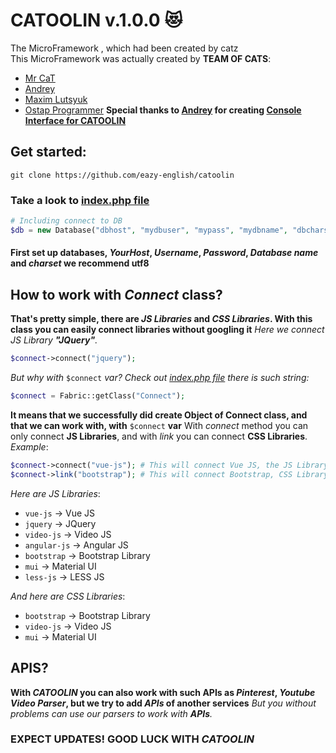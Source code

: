# CATOOLIN v.1.0.0 :heart_eyes_cat:  
The MicroFramework , which had been created by catz<br>
This MicroFramework was actually created by **TEAM OF CATS**:
* [Mr CaT](https://github.com/mrcat323)
* [Andrey](https://github.com/ctl)
* [Maxim Lutsyuk](https://github.com/Lutsyuk-M)
* [Ostap Programmer](https://github.com/Ostap34JS)
**Special thanks to [Andrey](https://github.com/ctl) for creating [Console Interface for CATOOLIN](https://github.com/ctl/catoo)**
## Get started:
`git clone https://github.com/eazy-english/catoolin`
### Take a look to [index.php file](https://github.com/eazy-english/catoolin/blob/master/index.php)
```PHP
# Including connect to DB
$db = new Database("dbhost", "mydbuser", "mypass", "mydbname", "dbcharset");
```
#### First set up databases, *YourHost*, *Username*, *Password*, *Database name* and *charset* we recommend utf8

## How to work with *Connect* class?
**That's pretty simple, there are *JS Libraries* and *CSS Libraries*. With this class you can easily connect libraries without googling it**
*Here we connect JS Library **"JQuery"**.*
```PHP
$connect->connect("jquery");
```
*But why with* `$connect` *var? Check out [index.php file](https://github.com/eazy-english/catoolin/blob/master/index.php) there is such string:*
```PHP
$connect = Fabric::getClass("Connect");
```
**It means that we successfully did create Object of Connect class, and that we can work with, with** `$connect` **var**
With *connect* method you can only connect **JS Libraries**, and with *link* you can connect **CSS Libraries**. 
*Example*:
```PHP
$connect->connect("vue-js"); # This will connect Vue JS, the JS Library
$connect->link("bootstrap"); # This will connect Bootstrap, CSS Library
```
*Here are JS Libraries*:
* `vue-js` -> Vue JS
* `jquery` -> JQuery
* `video-js` -> Video JS
* `angular-js` -> Angular JS
* `bootstrap` -> Bootstrap Library
* `mui` -> Material UI
* `less-js` -> LESS JS

*And here are CSS Libraries*:
* `bootstrap` -> Bootstrap Library
* `video-js` -> Video JS
* `mui` -> Material UI

## APIS?
**With *CATOOLIN* you can also work with such APIs as *Pinterest*, *Youtube Video Parser*, but we try to add *APIs* of another services**
*But you without problems can use our parsers to work with **APIs**.*

### EXPECT UPDATES! GOOD LUCK WITH *CATOOLIN*
